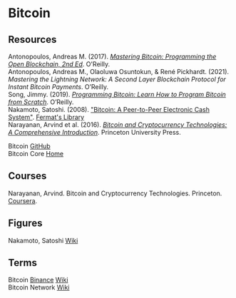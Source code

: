 # Bitcoin



## Resources

Antonopoulos, Andreas M. (2017). [_Mastering Bitcoin: Programming the Open Blockchain, 2nd Ed_](https://github.com/bitcoinbook/bitcoinbook). O'Reilly.<br>
Antonopoulos, Andreas M., Olaoluwa Osuntokun, & René Pickhardt. (2021). _Mastering the Lightning Network: A Second Layer Blockchain Protocol for Instant Bitcoin Payments_. O’Reilly.<br>
Song, Jimmy. (2019). [_Programming Bitcoin: Learn How to Program Bitcoin from Scratch_](https://github.com/jimmysong/programmingbitcoin). O’Reilly.<br>
Nakamoto, Satoshi. (2008). ["Bitcoin: A Peer-to-Peer Electronic Cash System"](https://bitcoin.org/bitcoin.pdf). [Fermat's Library]([https://fermatslibrary.com/s/bitcoin)<br>
Narayanan, Arvind et al. (2016). [_Bitcoin and Cryptocurrency Technologies: A Comprehensive Introduction_](http://bitcoinbook.cs.princeton.edu). Princeton University Press.<br>

Bitcoin [GitHub](https://github.com/bitcoin/bitcoin)<br>
Bitcoin Core [Home](https://bitcoincore.org)<br>



## Courses

Narayanan, Arvind. Bitcoin and Cryptocurrency Technologies. Princeton. [Coursera](https://www.coursera.org/learn/cryptocurrency).<br>



## Figures

Nakamoto, Satoshi [Wiki](https://en.wikipedia.org/wiki/Satoshi_Nakamoto)<br>



## Terms

Bitcoin [Binance](https://academy.binance.com/en/articles/what-is-bitcoin) [Wiki](https://en.wikipedia.org/wiki/Bitcoin)<br>
Bitcoin Network [Wiki](https://en.wikipedia.org/wiki/Bitcoin_network)<br>
